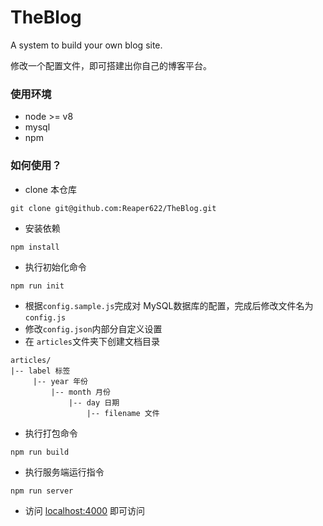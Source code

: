 # TheBlog
A system to build your own blog site.

修改一个配置文件，即可搭建出你自己的博客平台。



### 使用环境

- node  >= v8
- mysql
- npm



### 如何使用？

- clone 本仓库

```
git clone git@github.com:Reaper622/TheBlog.git
```

- 安装依赖

```
npm install
```

- 执行初始化命令

```
npm run init
```

- 根据`config.sample.js`完成对 MySQL数据库的配置，完成后修改文件名为`config.js`
- 修改`config.json`内部分自定义设置
- 在 `articles`文件夹下创建文档目录

```
articles/
|-- label 标签
     |-- year 年份
         |-- month 月份
             |-- day 日期
                 |-- filename 文件
```

- 执行打包命令

```
npm run build
```

- 执行服务端运行指令

```
npm run server
```

- 访问 [localhost:4000](locahost:4000) 即可访问 

